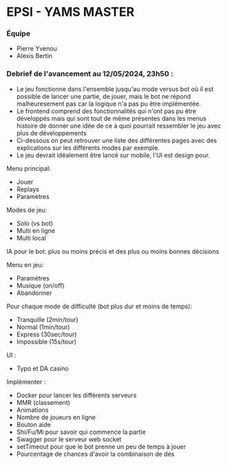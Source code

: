 # EPSI - YAMS MASTER
### Équipe 
- Pierre Yvenou
- Alexis Bertin
### Debrief de l'avancement au 12/05/2024, 23h50 : 
- Le jeu fonctionne dans l'ensemble jusqu'au mode versus bot où il est possible de lancer une partie, de jouer, mais le bot ne répond malheuresement pas car la logique n'a pas pu être implémentée.
- Le frontend comprend des fonctionnalités qui n'ont pas pu être développés mais qui sont tout de même présentes dans les menus histoire de donner une idée de ce à quoi pourrait ressembler le jeu avec plus de développements
- Ci-dessous on peut retrouver une liste des différentes pages avec des explications sur les différents modes par exemple.
- Le jeu devrait idéalement être lancé sur mobile, l'UI est design pour.

Menu principal:
- Jouer
- Replays
- Paramètres

Modes de jeu:
- Solo (vs bot)
- Multi en ligne
- Multi local

IA pour le bot: plus ou moins précis et des plus ou moins bonnes décisions

Menu en jeu:
- Paramètres
- Musique (on/off)
- Abandonner

Pour chaque mode de difficulté (bot plus dur et moins de temps):
- Tranquille (2min/tour)
- Normal (1min/tour)
- Express (30sec/tour)
- Impossible (15s/tour)

UI :
- Typo et DA casino

Implémenter :
- Docker pour lancer les différents serveurs
- MMR (classement)
- Animations
- Nombre de joueurs en ligne
- Bouton aide
- Shi/Fu/Mi pour savoir qui commence la partie
- Swagger pour le serveur web socket
- setTimeout pour que le bot prenne un peu de temps à jouer
- Pourcentage de chances d'avoir la combinaison de dés

